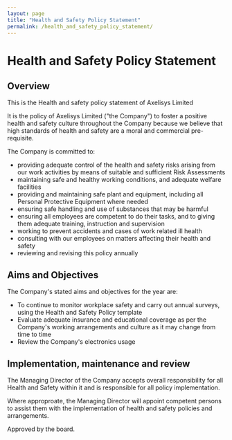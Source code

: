 ```yaml
---
layout: page
title: "Health and Safety Policy Statement"
permalink: /health_and_safety_policy_statement/
---
```

# Health and Safety Policy Statement

## Overview

This is the Health and safety policy statement of Axelisys Limited

It is the policy of Axelisys Limited (&quot;the Company&quot;) to foster a positive health and safety culture throughout the Company because we believe that high standards of health and safety are a moral and commercial pre-requisite.

The Company is committed to:

- providing adequate control of the health and safety risks arising from our work activities by means of suitable and sufficient Risk Assessments
- maintaining safe and healthy working conditions, and adequate welfare facilities
- providing and maintaining safe plant and equipment, including all Personal Protective Equipment where needed
- ensuring safe handling and use of substances that may be harmful
- ensuring all employees are competent to do their tasks, and to giving them adequate training, instruction and supervision
- working to prevent accidents and cases of work related ill health
- consulting with our employees on matters affecting their health and safety
- reviewing and revising this policy annually

## Aims and Objectives

The Company&#39;s stated aims and objectives for the year are:

* To continue to monitor workplace safety and carry out annual surveys, using the Health and Safety Policy template
* Evaluate adequate insurance and educational coverage as per the Company's working arrangements  and culture as it may change from time to time
* Review the Company's electronics usage

## Implementation, maintenance and review

The Managing Director of the Company accepts overall responsibility for all Health and Safety within it and is responsible for all policy implementation.

Where approproate, the Managing Director will appoint competent persons to assist them with the implementation of health and safety policies and arrangements.

Approved by the board.
